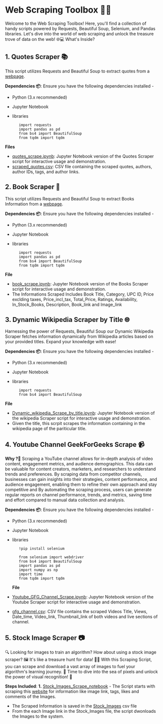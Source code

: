 # Web Scraping Toolbox 🕵️‍♂️

Welcome to the Web Scraping Toolbox! Here, you'll find a collection of handy scripts powered by Requests, Beautiful Soup, Selenium, and Pandas libraries. Let's dive into the world of web scraping and unlock the treasure trove of data on the web! 🌐💻 What's Inside?

## 1. Quotes Scraper 📚
This script utilizes Requests and Beautiful Soup to extract quotes from a [webpage](https://quotes.toscrape.com). 

**Dependencies 📦**: Ensure you have the following dependencies installed -
- Python (3.x recommended)
- Jupyter Notebook
- libraries


         import requests
         import pandas as pd
         from bs4 import BeautifulSoup
         from tqdm import tqdm

**Files**
- [quotes_scrape.ipynb](https://github.com/Analyticalgeek/Web-Scraping/blob/main/Quotes%20Scrape.ipynb): Jupyter Notebook version of the Quotes Scraper script for interactive usage and demonstration.
- [scraped_quotes.csv](https://github.com/Analyticalgeek/Web-Scraping/blob/main/Quotes.csv): CSV file containing the scraped quotes, authors, author IDs, tags, and author links.

## 2. Book Scraper 📖
This script utilizes Requests and Beautiful Soup to extract Books Information from a [webpage](https://books.toscrape.com).

**Dependencies 📦**: Ensure you have the following dependencies installed - 
- Python (3.x recommended)
- Jupyter Notebook
- libraries


         import requests
         import pandas as pd
         from bs4 import BeautifulSoup
         from tqdm import tqdm

**File**
- [book_scrape.ipynb](https://github.com/Analyticalgeek/Web-Scraping/blob/main/Books%20Scrape.ipynb): Jupyter Notebook version of the Books Scraper script for interactive usage and demonstration.
- The Informations Scraped Includes Book Title, Category, UPC ID, Price exclding taxes, Price_incl_tax, Total_Price, Ratings,	Availability, In_Stock_Books, Description, Book_link and Image_link

## 3. Dynamic Wikipedia Scraper by Title 🌐
Harnessing the power of Requests, Beautiful Soup our Dynamic Wikipedia Scraper fetches information dynamically from Wikipedia articles based on your provided titles. Expand your knowledge with ease!

**Dependencies 📦**: Ensure you have the following dependencies installed - 
- Python (3.x recommended)
- Jupyter Notebook
- libraries


         import requests
         from bs4 import BeautifulSoup
  
**File**
- [Dynamic_wikipedia_Scrape_by_title.ipynb](https://github.com/Analyticalgeek/Web-Scraping/blob/main/Dynamic%20Wikipedia%20Scrape%20by%20Title.ipynb): Jupyter Notebook version of the wikipedia Scraper script for interactive usage and demonstration.
- Given the title, this scrpit scrapes the information containing in the wikipedia page of the pariticular title.

## 4. Youtube Channel GeekForGeeks Scrape 📹
**Why ?🤔** Scraping a YouTube channel allows for in-depth analysis of video content, engagement metrics, and audience demographics. This data can be valuable for content creators, marketers, and researchers to understand trends and preferences. By scraping data from competitor channels, businesses can gain insights into their strategies, content performance, and audience engagement, enabling them to refine their own approach and stay competitive and By automating the scraping process, users can generate regular reports on channel performance, trends, and metrics, saving time and effort compared to manual data collection and analysis.

**Dependencies 📦**: Ensure you have the following dependencies installed - 
- Python (3.x recommended)
- Jupyter Notebook
- libraries


         !pip install selenium
         
         from selenium import webdriver
         from bs4 import BeautifulSoup
         import pandas as pd
         import numpy as np
         import time
         from tqdm import tqdm

  **File**
- [Youtube_GFG_Channel_Scrape.ipynb](https://github.com/Analyticalgeek/Web-Scraping/blob/main/Youtube%20Geek%20For%20Geeks%20channel%20Scrape/YouTube%20GeekforGeeks%20Scrape.ipynb): Jupyter Notebook version of the Youtube Scraper script for interactive usage and demonstration.
- [gfg_channel.csv](https://github.com/Analyticalgeek/Web-Scraping/blob/main/Youtube%20Geek%20For%20Geeks%20channel%20Scrape/gfg_videos.csv): CSV file contains the scraped Videos Title, Views, Date_time, Video_link, Thumbnail_link of both videos and live sections of channel.

## 5. Stock Image Scraper 📷
🔍 Looking for images to train an algorithm? How about using a stock image scraper? 🖼️ It's like a treasure hunt for data! 🕵️‍♂️ With this Scraping Script, you can scrape and download a vast array of images to fuel your algorithm's learning journey. 🚀 Time to dive into the sea of pixels and unlock the power of visual recognition! 🌟

**Steps Included**:
**1.** [Stock_Images_Scrape_notebook](https://github.com/Analyticalgeek/Web-Scraping/blob/main/Stock%20Image%20Scrapper/1.%20Stock%20Images%20Website%20Scrape%20-%20Infinite%20scroll.ipynb) - The Script starts with scraping this [website](https://stockmages.netlify.app) for information like image link, tags, likes and comments of the Images.

- The Scraped Information is saved in the [Stock_Images](https://github.com/Analyticalgeek/Web-Scraping/blob/main/Stock%20Image%20Scrapper/images.csv) csv file
- From the each Image link in the Stock_Images file, the script dwonloads the Images to the system.








